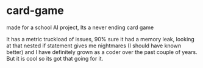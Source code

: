 # card-game
made for a school AI project, Its a never ending card game

It has a metric truckload of issues, 90% sure it had a memory leak, looking at that nested if statement gives me nightmares (I should have known better)  and I have definitely grown as a coder over the past couple of years.  But it is cool so its got that going for it.

